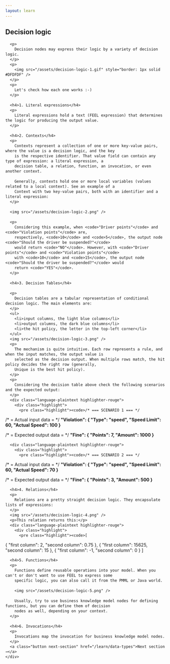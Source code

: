 ```yaml
---
layout: learn
---
```


<div id="section-decision-logic" class="learn-section">
  <div class="learn-home-content">
    <div class="page">
      <h2>Decision logic</h2>

      <p>
        Decision nodes may express their logic by a variety of decision logic.
      </p>
      <p>
        <img src="/assets/decision-logic-1.gif" style="border: 1px solid #DFDFDF" />
      </p>
      <p>
        Let's check how each one works :-)
      </p>

      <h4>1. Literal expressions</h4>
      <p>
        Literal expressions hold a text (FEEL expression) that determines the logic for producing the output value.
      </p>

      <h4>2. Contexts</h4>
      <p>
        Contexts represent a collection of one or more key-value pairs, where the value is a decision logic, and the key
        is the respective identifier. That value field can contain any type of expression: a literal expression, a
        decision table, a relation, function, an invocation, or even another context.

        Generally, contexts hold one or more local variables (values related to a local context). See an example of a
        Context with two key-value pairs, both with an identifier and a literal expression:
      </p>

      <img src="/assets/decision-logic-2.png" />

      <p>
        Considering this example, when <code>"Driver points"</code> and <code>"Violation points"</code> are,
        respectively, <code>10</code> and <code>5</code>, the output node <code>"Should the driver be suspended?"</code>
        would return <code>"NO"</code>. However, with <code>"Driver points"</code> and <code>"Violation points"</code>
        with <code>10</code> and <code>15</code>, the output node <code>"Should the driver be suspended?"</code> would
        return <code>"YES"</code>.
      </p>

      <h4>3. Decision Tables</h4>

      <p>
        Decision tables are a tabular representation of conditional decision logic. The main elements are:
      </p>
      <ul>
        <li>input columns, the light blue columns</li>
        <li>output columns, the dark blue columns</li>
        <li>the hit policy, the letter in the top-left corner</li>
      </ul>
      <img src="/assets/decision-logic-3.png" />
      <p>
        The mechanism is quite intuitive. Each row represents a rule, and when the input matches, the output value is
        selected as the decision output. When multiple rows match, the hit policy decides the right row (generally,
        Unique is the best hit policy).
      </p>
      <p>
        Considering the decision table above check the following scenarios and the expected output:
      </p>
      <div class="language-plaintext highlighter-rouge">
        <div class="highlight">
          <pre class="highlight"><code>/* === SCENARIO 1 === */

/* = Actual input data = */
<b>"Violation": {
  "Type": "speed",
  "Speed Limit": 60,
  "Actual Speed": 100
}</b>

/* = Expected output data = */
<b>"Fine": {
  "Points": 7,
  "Amount": 1000
}</b></code></pre>
        </div>
      </div>

      <div class="language-plaintext highlighter-rouge">
        <div class="highlight">
          <pre class="highlight"><code>/* === SCENARIO 2 === */

/* = Actual input data = */
<b>"Violation": {
  "Type": "speed",
  "Speed Limit": 60,
  "Actual Speed": 70
}</b>

/* = Expected output data = */
<b>"Fine": {
  "Points": 3,
  "Amount": 500
}</b></code></pre>
        </div>
      </div>

      <h4>4. Relations</h4>
      <p>
        Relations are a pretty straight decision logic. They encapsulate lists of expressions:
      </p>
      <img src="/assets/decision-logic-4.png" />
      <p>This relation returns this:</p>
      <div class="language-plaintext highlighter-rouge">
        <div class="highlight">
          <pre class="highlight"><code>[
  {
    "first column": 2,
    "second column": 0.75
  },
  {
    "first column": 15625,
    "second column": 15
  },
  {
    "first column": -1,
    "second column": 0
  }
]</code></pre>
        </div>
      </div>

      <h4>5. Functions</h4>
      <p>
        Functions define reusable operations into your model. When you can't or don't want to use FEEL to express some
        specific logic, you can also call it from the PMML or Java world.

        <img src="/assets/decision-logic-5.png" />

        Usually, try to use business knowledge model nodes for defining functions, but you can define them of decision
        nodes as well, depending on your context.
      </p>

      <h4>6. Invocations</h4>
      <p>
        Invocations map the invocation for business knowledge model nodes.
      </p>
      <a class="button next-section" href="/learn/data-types">Next section →</a>
    </div>
  </div>
</div>
